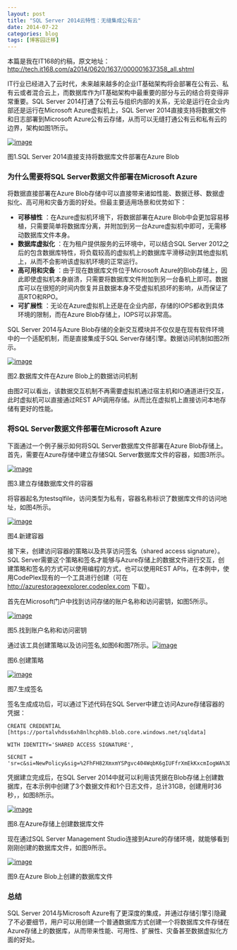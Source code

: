 ```yaml
---
layout: post
title: "SQL Server 2014云特性：无缝集成公有云"
date: 2014-07-22
categories: blog
tags: [博客园迁移]
---
```


本篇是我在IT168的约稿，原文地址：<http://tech.it168.com/a2014/0620/1637/000001637358_all.shtml>

IT行业已经进入了云时代，未来越来越多的企业IT基础架构将会部署在公有云、私有云或者混合云上，而数据库作为IT基础架构中最重要的部分与云的结合将变得非常重要。SQL Server 2014打通了公有云与组织内部的关系，无论是运行在企业内部还是运行在Microsoft Azure虚拟机上，SQL Server 2014直接支持将数据文件和日志部署到Microsoft Azure公有云存储，从而可以无缝打通公有云和私有云的边界，架构如图1所示。

[![image](https://cdn.jsdelivr.net/gh/careyson/careyson.github.io@main/assets/images/2014-07-22-sql-server-2014/sql-server-2014-220933287607854.png)](//images0.cnblogs.com/blog/35368/201407/220933256669100.png)

图1.SQL Server 2014直接支持将数据库文件部署在Azure Blob

### 为什么需要将SQL Server数据文件部署在Microsoft Azure

将数据直接部署在Azure Blob存储中可以直接带来诸如性能、数据迁移、数据虚拟化、高可用和灾备方面的好处。但最主要适用场景和优势如下：

  * **可移植性** ：在Azure虚拟机环境下，将数据部署在Azure Blob中会更加容易移植，只需要简单将数据库分离，并附加到另一台Azure虚拟机中即可，无需移动数据库文件本身。
  * **数据库虚拟化** ：在为租户提供服务的云环境中，可以结合SQL Server 2012之后的包含数据库特性，将负载较高的虚拟机上的数据库平滑移动到其他虚拟机上，从而不会影响该虚拟机环境的正常运行。
  * **高可用和灾备** ：由于现在数据库文件位于Microsoft Azure的Blob存储上，因此即使虚拟机本身崩溃，只需要将数据库文件附加到另一台备机上即可。数据库可以在很短的时间内恢复并且数据本身不受虚拟机损坏的影响，从而保证了高RTO和RPO。
  * **可扩展性** ：无论在Azure虚拟机上还是在企业内部，存储的IOPS都收到具体环境的限制，而在Azure Blob存储上，IOPS可以非常高。



SQL Server 2014与Azure Blob存储的全新交互模块并不仅仅是在现有软件环境中的一个适配机制，而是直接集成于SQL Server存储引擎。数据访问机制如图2所示。

[![image](https://cdn.jsdelivr.net/gh/careyson/careyson.github.io@main/assets/images/2014-07-22-sql-server-2014/sql-server-2014-220933365259249.png)](//images0.cnblogs.com/blog/35368/201407/220933324009209.png)

图2.数据库文件在Azure Blob上的数据访问机制

由图2可以看出，该数据交互机制不再需要虚拟机通过宿主机和IO通道进行交互，此时虚拟机可以直接通过REST API调用存储。从而比在虚拟机上直接访问本地存储有更好的性能。

### 将SQL Server数据文件部署在Microsoft Azure

下面通过一个例子展示如何将SQL Server数据库文件部署在Azure Blob存储上。首先，需要在Azure存储中建立存储SQL Server数据库文件的容器，如图3所示。

[![image](https://cdn.jsdelivr.net/gh/careyson/careyson.github.io@main/assets/images/2014-07-22-sql-server-2014/sql-server-2014-220933407297031.jpg)](//images0.cnblogs.com/blog/35368/201407/220933384634392.jpg)

图3.建立存储数据库文件的容器

将容器起名为testsqlfile，访问类型为私有，容器名称标识了数据库文件的访问地址，如图4所示。

[![image](https://cdn.jsdelivr.net/gh/careyson/careyson.github.io@main/assets/images/2014-07-22-sql-server-2014/sql-server-2014-220933429479387.png)](//images0.cnblogs.com/blog/35368/201407/220933424324244.png)

图4.新建容器

接下来，创建访问容器的策略以及共享访问签名（shared access signature）。SQL Server需要这个策略和签名才能够与Azure存储上的数据文件进行交互，创建策略和签名的方式可以使用编程的方式，也可以使用REST APIs，在本例中，使用CodePlex现有的一个工具进行创建（可在<http://azurestorageexplorer.codeplex.com> 下载）。

首先在Microsoft门户中找到访问存储的账户名称和访问密钥，如图5所示。

[![image](https://cdn.jsdelivr.net/gh/careyson/careyson.github.io@main/assets/images/2014-07-22-sql-server-2014/sql-server-2014-220933458383372.jpg)](//images0.cnblogs.com/blog/35368/201407/220933443386630.jpg)

图5.找到账户名称和访问密钥

通过该工具创建策略以及访问签名,如图6和图7所示。[![image](https://cdn.jsdelivr.net/gh/careyson/careyson.github.io@main/assets/images/2014-07-22-sql-server-2014/sql-server-2014-220933489475354.jpg)](//images0.cnblogs.com/blog/35368/201407/220933473691870.jpg)

图6.创建策略

[![image](https://cdn.jsdelivr.net/gh/careyson/careyson.github.io@main/assets/images/2014-07-22-sql-server-2014/sql-server-2014-220933528541694.jpg)](//images0.cnblogs.com/blog/35368/201407/220933509008024.jpg)

图7.生成签名

签名生成成功后，可以通过下述代码在SQL Server中建立访问Azure存储容器的凭据：
    
    
    CREATE CREDENTIAL [https://portalvhdss6xh8nlhcph8b.blob.core.windows.net/sqldata]   
      
    WITH IDENTITY='SHARED ACCESS SIGNATURE',  
      
    SECRET = 'sr=c&si=NewPolicy&sig=%2FhFH82XmxmYSPgvc404WqbK6gIUFfrXmEkKxcmIogWA%3D'  
    

  


凭据建立完成后，在SQL Server 2014中就可以利用该凭据在Blob存储上创建数据库，在本示例中创建了3个数据文件和1个日志文件，总计31GB，创建用时36秒，，如图8所示。

[![image](https://cdn.jsdelivr.net/gh/careyson/careyson.github.io@main/assets/images/2014-07-22-sql-server-2014/sql-server-2014-220933574635120.jpg)](//images0.cnblogs.com/blog/35368/201407/220933553076277.jpg)

图8.在Azure存储上创建数据库文件

现在通过SQL Server Management Studio连接到Azure的存储环境，就能够看到刚刚创建的数据库文件，如图9所示。

[![image](https://cdn.jsdelivr.net/gh/careyson/careyson.github.io@main/assets/images/2014-07-22-sql-server-2014/sql-server-2014-220933586352961.png)](//images0.cnblogs.com/blog/35368/201407/220933580251548.png)

图9.在Azure Blob上创建的数据库文件

### 总结

SQL Server 2014与Microsoft Azure有了更深度的集成，并通过存储引擎引隐藏了不必要细节，用户可以用创建一个普通数据库方式创建一个将数据库文件存储在Azure存储上的数据库，从而带来性能、可用性、扩展性、灾备甚至数据虚拟化方面的好处。
